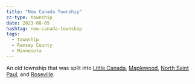 ```yaml
---
title: "New Canada Township"
cc-type: township
date: 2023-08-05
hashtag: new-canada-township
tags:
  - township
  - Ramsey County
  - Minnesota
---
```

An old township that was split into [Little Canada](/little-canada/), [Maplewood](/maplewood/), [North Saint Paul](/north-saint-paul/), and [Roseville](/roseville/).